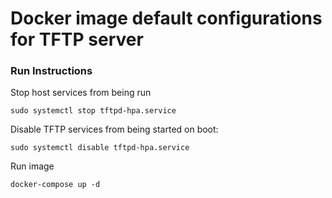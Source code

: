 Docker image default configurations for TFTP server
================================

### Run Instructions

Stop host services from being run

    sudo systemctl stop tftpd-hpa.service

Disable TFTP services from being started on boot:

    sudo systemctl disable tftpd-hpa.service

Run image

    docker-compose up -d
